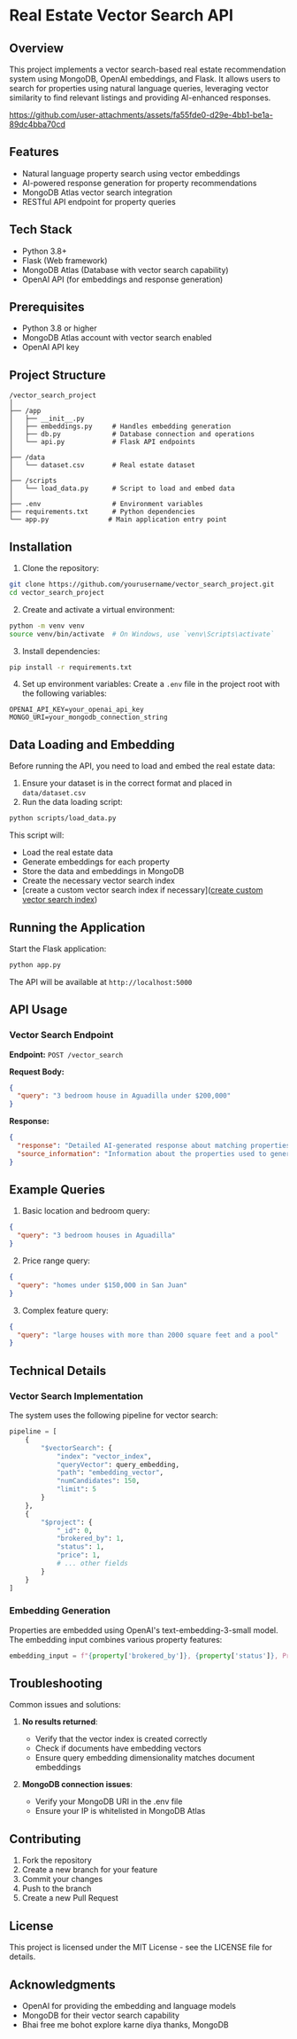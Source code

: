 # Real Estate Vector Search API

## Overview
This project implements a vector search-based real estate recommendation system using MongoDB, OpenAI embeddings, and Flask. It allows users to search for properties using natural language queries, leveraging vector similarity to find relevant listings and providing AI-enhanced responses.

https://github.com/user-attachments/assets/fa55fde0-d29e-4bb1-be1a-89dc4bba70cd


## Features
- Natural language property search using vector embeddings
- AI-powered response generation for property recommendations
- MongoDB Atlas vector search integration
- RESTful API endpoint for property queries

## Tech Stack
- Python 3.8+
- Flask (Web framework)
- MongoDB Atlas (Database with vector search capability)
- OpenAI API (for embeddings and response generation)

## Prerequisites
- Python 3.8 or higher
- MongoDB Atlas account with vector search enabled
- OpenAI API key

## Project Structure
```
/vector_search_project
│
├── /app
│   ├── __init__.py
│   ├── embeddings.py     # Handles embedding generation
│   ├── db.py             # Database connection and operations
│   └── api.py            # Flask API endpoints
│
├── /data
│   └── dataset.csv       # Real estate dataset
│
├── /scripts
│   └── load_data.py      # Script to load and embed data
│
├── .env                  # Environment variables
├── requirements.txt      # Python dependencies
└── app.py               # Main application entry point
```

## Installation

1. Clone the repository:
```bash
git clone https://github.com/yourusername/vector_search_project.git
cd vector_search_project
```

2. Create and activate a virtual environment:
```bash
python -m venv venv
source venv/bin/activate  # On Windows, use `venv\Scripts\activate`
```

3. Install dependencies:
```bash
pip install -r requirements.txt
```

4. Set up environment variables:
Create a `.env` file in the project root with the following variables:
```
OPENAI_API_KEY=your_openai_api_key
MONGO_URI=your_mongodb_connection_string
```

## Data Loading and Embedding

Before running the API, you need to load and embed the real estate data:

1. Ensure your dataset is in the correct format and placed in `data/dataset.csv`
2. Run the data loading script:
```bash
python scripts/load_data.py
```

This script will:
- Load the real estate data
- Generate embeddings for each property
- Store the data and embeddings in MongoDB
- Create the necessary vector search index
- [create a custom vector search index if necessary]([create custom vector search index](https://www.mongodb.com/developer/products/atlas/using-openai-latest-embeddings-rag-system-mongodb/#step-6--create-a-vector-search-index))

## Running the Application

Start the Flask application:
```bash
python app.py
```

The API will be available at `http://localhost:5000`

## API Usage

### Vector Search Endpoint

**Endpoint:** `POST /vector_search`

**Request Body:**
```json
{
  "query": "3 bedroom house in Aguadilla under $200,000"
}
```

**Response:**
```json
{
  "response": "Detailed AI-generated response about matching properties",
  "source_information": "Information about the properties used to generate the response"
}
```

## Example Queries

1. Basic location and bedroom query:
```json
{
  "query": "3 bedroom houses in Aguadilla"
}
```

2. Price range query:
```json
{
  "query": "homes under $150,000 in San Juan"
}
```

3. Complex feature query:
```json
{
  "query": "large houses with more than 2000 square feet and a pool"
}
```

## Technical Details

### Vector Search Implementation

The system uses the following pipeline for vector search:
```python
pipeline = [
    {
        "$vectorSearch": {
            "index": "vector_index",
            "queryVector": query_embedding,
            "path": "embedding_vector",
            "numCandidates": 150,
            "limit": 5
        }
    },
    {
        "$project": {
            "_id": 0,
            "brokered_by": 1,
            "status": 1,
            "price": 1,
            # ... other fields
        }
    }
]
```

### Embedding Generation

Properties are embedded using OpenAI's text-embedding-3-small model. The embedding input combines various property features:
```python
embedding_input = f"{property['brokered_by']}, {property['status']}, Price: {property['price']}, Beds: {property['bed']}, ..."
```

## Troubleshooting

Common issues and solutions:

1. **No results returned**: 
   - Verify that the vector index is created correctly
   - Check if documents have embedding vectors
   - Ensure query embedding dimensionality matches document embeddings

2. **MongoDB connection issues**: 
   - Verify your MongoDB URI in the .env file
   - Ensure your IP is whitelisted in MongoDB Atlas

## Contributing

1. Fork the repository
2. Create a new branch for your feature
3. Commit your changes
4. Push to the branch
5. Create a new Pull Request

## License

This project is licensed under the MIT License - see the LICENSE file for details.

## Acknowledgments

- OpenAI for providing the embedding and language models
- MongoDB for their vector search capability
- Bhai free me bohot explore karne diya thanks, MongoDB
